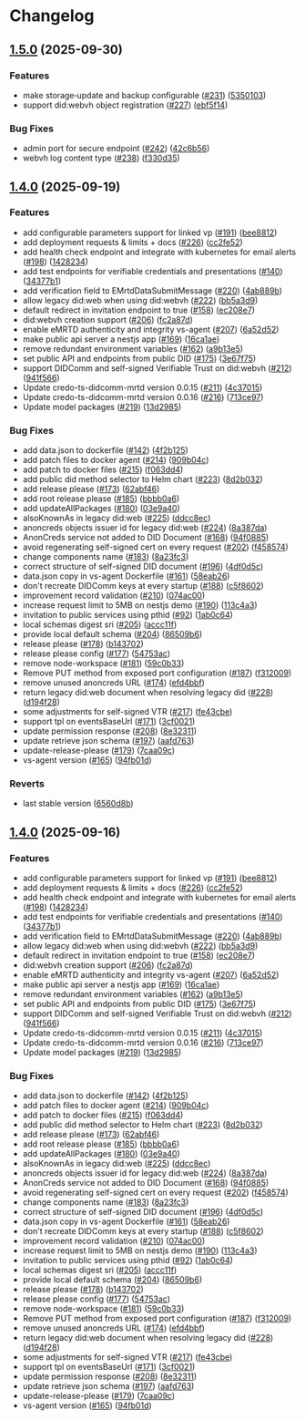 # Changelog

## [1.5.0](https://github.com/2060-io/vs-agent/compare/v1.4.0...v1.5.0) (2025-09-30)


### Features

* make storage‐update and backup configurable ([#231](https://github.com/2060-io/vs-agent/issues/231)) ([5350103](https://github.com/2060-io/vs-agent/commit/535010326ca0ab1fa07a693b8886e89bd608ab7a))
* support did:webvh object registration ([#227](https://github.com/2060-io/vs-agent/issues/227)) ([ebf5f14](https://github.com/2060-io/vs-agent/commit/ebf5f140ffda537a4cc6b2cedd7ca4425546ef4e))


### Bug Fixes

* admin port for secure endpoint ([#242](https://github.com/2060-io/vs-agent/issues/242)) ([42c6b56](https://github.com/2060-io/vs-agent/commit/42c6b56735e83f8c8257be6bc75993120990f3e5))
* webvh log content type ([#238](https://github.com/2060-io/vs-agent/issues/238)) ([f330d35](https://github.com/2060-io/vs-agent/commit/f330d3569268de16eca6480293f35eab2819fae2))

## [1.4.0](https://github.com/2060-io/vs-agent/compare/v1.3.2...v1.4.0) (2025-09-19)


### Features

* add configurable parameters support for linked vp ([#191](https://github.com/2060-io/vs-agent/issues/191)) ([bee8812](https://github.com/2060-io/vs-agent/commit/bee8812a2f1e26c0d4ba9c7a460089b2d67d9516))
* add deployment requests & limits + docs ([#226](https://github.com/2060-io/vs-agent/issues/226)) ([cc2fe52](https://github.com/2060-io/vs-agent/commit/cc2fe524f99ba15efd39255168dd491f5241e31e))
* add health check endpoint and integrate with kubernetes for email alerts ([#198](https://github.com/2060-io/vs-agent/issues/198)) ([1428234](https://github.com/2060-io/vs-agent/commit/14282342f7428ac579b88e35cb04704624b34899))
* add test endpoints for verifiable credentials and presentations ([#140](https://github.com/2060-io/vs-agent/issues/140)) ([34377b1](https://github.com/2060-io/vs-agent/commit/34377b1725200964c5c7cd6a879abd1ce59b513c))
* add verification field to EMrtdDataSubmitMessage ([#220](https://github.com/2060-io/vs-agent/issues/220)) ([4ab889b](https://github.com/2060-io/vs-agent/commit/4ab889bd498e9dec938d089f129adfa5cc6995b8))
* allow legacy did:web when using did:webvh ([#222](https://github.com/2060-io/vs-agent/issues/222)) ([bb5a3d9](https://github.com/2060-io/vs-agent/commit/bb5a3d92692ddac2a771c16db948cdea3d545911))
* default redirect in invitation endpoint to true ([#158](https://github.com/2060-io/vs-agent/issues/158)) ([ec208e7](https://github.com/2060-io/vs-agent/commit/ec208e7405054c19e96e742b69ff5772677e1bda))
* did:webvh creation support ([#206](https://github.com/2060-io/vs-agent/issues/206)) ([fc2a87d](https://github.com/2060-io/vs-agent/commit/fc2a87d1a6f3f448566173ceb31e69ad960f0f4d))
* enable eMRTD authenticity and integrity vs-agent ([#207](https://github.com/2060-io/vs-agent/issues/207)) ([6a52d52](https://github.com/2060-io/vs-agent/commit/6a52d5218dc08c57620bc9fa67abc152c0c60dcf))
* make public api server a nestjs app ([#169](https://github.com/2060-io/vs-agent/issues/169)) ([16ca1ae](https://github.com/2060-io/vs-agent/commit/16ca1aef5fa63b01f496a157cb37653649be601d))
* remove redundant environment variables ([#162](https://github.com/2060-io/vs-agent/issues/162)) ([a9b13e5](https://github.com/2060-io/vs-agent/commit/a9b13e52a4179374d08794042087df5cc657ac40))
* set public API and endpoints from public DID ([#175](https://github.com/2060-io/vs-agent/issues/175)) ([3e67f75](https://github.com/2060-io/vs-agent/commit/3e67f75faee4dc3b28be413658793b309dd5a783))
* support DIDComm and self-signed Verifiable Trust on did:webvh ([#212](https://github.com/2060-io/vs-agent/issues/212)) ([941f566](https://github.com/2060-io/vs-agent/commit/941f5660fd31d497534434bc577b865ce8dfc382))
* Update credo-ts-didcomm-mrtd version 0.0.15 ([#211](https://github.com/2060-io/vs-agent/issues/211)) ([4c37015](https://github.com/2060-io/vs-agent/commit/4c37015218d323f67e80415074ad67a316c2e0b3))
* Update credo-ts-didcomm-mrtd version 0.0.16 ([#216](https://github.com/2060-io/vs-agent/issues/216)) ([713ce97](https://github.com/2060-io/vs-agent/commit/713ce97f58e3fc6cff67a753624106427eda3a0b))
* Update model packages ([#219](https://github.com/2060-io/vs-agent/issues/219)) ([13d2985](https://github.com/2060-io/vs-agent/commit/13d298577f94be3d1cca54ddc74551bf94b09d1e))


### Bug Fixes

* add data.json to dockerfile ([#142](https://github.com/2060-io/vs-agent/issues/142)) ([4f2b125](https://github.com/2060-io/vs-agent/commit/4f2b125b090f8798762b43b36653d48e349ba8ff))
* add patch files to docker agent ([#214](https://github.com/2060-io/vs-agent/issues/214)) ([909b04c](https://github.com/2060-io/vs-agent/commit/909b04cd1f8b9694be79027ac746e1d4d0fd0b64))
* add patch to docker files ([#215](https://github.com/2060-io/vs-agent/issues/215)) ([f063dd4](https://github.com/2060-io/vs-agent/commit/f063dd4e4c70089226f1cb4991824375b2d80aac))
* add public did method selector to Helm chart ([#223](https://github.com/2060-io/vs-agent/issues/223)) ([8d2b032](https://github.com/2060-io/vs-agent/commit/8d2b032731780a66e1e769d29ecffe566892e02a))
* add release please ([#173](https://github.com/2060-io/vs-agent/issues/173)) ([62abf46](https://github.com/2060-io/vs-agent/commit/62abf4650b2760902d539d422aab37a2aceb751c))
* add root release please ([#185](https://github.com/2060-io/vs-agent/issues/185)) ([bbbb0a6](https://github.com/2060-io/vs-agent/commit/bbbb0a670659ff73e92dd79b0563fb7f2b8ebd09))
* add updateAllPackages ([#180](https://github.com/2060-io/vs-agent/issues/180)) ([03e9a40](https://github.com/2060-io/vs-agent/commit/03e9a4050b5b7b54834f4bdc378eee83fcc1ffc6))
* alsoKnownAs in legacy did:web ([#225](https://github.com/2060-io/vs-agent/issues/225)) ([ddcc8ec](https://github.com/2060-io/vs-agent/commit/ddcc8ec4df90aa6498065a1eb688dce9ba88eb59))
* anoncreds objects issuer id for legacy did:web ([#224](https://github.com/2060-io/vs-agent/issues/224)) ([8a387da](https://github.com/2060-io/vs-agent/commit/8a387da7410d569bd0387b4f0088226f1aaf030d))
* AnonCreds service not added to DID Document ([#168](https://github.com/2060-io/vs-agent/issues/168)) ([94f0885](https://github.com/2060-io/vs-agent/commit/94f088524c6e5b435b241031bacc60bbb98422d1))
* avoid regenerating self-signed cert on every request ([#202](https://github.com/2060-io/vs-agent/issues/202)) ([f458574](https://github.com/2060-io/vs-agent/commit/f4585742df52fa301c5cdbb08218a5cdb3afb3bc))
* change components name ([#183](https://github.com/2060-io/vs-agent/issues/183)) ([8a23fc3](https://github.com/2060-io/vs-agent/commit/8a23fc33513b8f63cf2e0f844055fe0fe260521c))
* correct structure of self-signed DID document ([#196](https://github.com/2060-io/vs-agent/issues/196)) ([4df0d5c](https://github.com/2060-io/vs-agent/commit/4df0d5ca842f23c79bcc4252ab13d94a598fcdb9))
* data.json copy in vs-agent Dockerfile ([#161](https://github.com/2060-io/vs-agent/issues/161)) ([58eab26](https://github.com/2060-io/vs-agent/commit/58eab26a19522829f47c2aa71fe8d8822dc4356d))
* don't recreate DIDComm keys at every startup ([#188](https://github.com/2060-io/vs-agent/issues/188)) ([c5f8602](https://github.com/2060-io/vs-agent/commit/c5f8602da21fd10cfa096427fcdb887d4b2072c0))
* improvement record validation ([#210](https://github.com/2060-io/vs-agent/issues/210)) ([074ac00](https://github.com/2060-io/vs-agent/commit/074ac00035ccbf6d22db8ecbbf548dab7410ade0))
* increase request limit to 5MB on nestjs demo ([#190](https://github.com/2060-io/vs-agent/issues/190)) ([113c4a3](https://github.com/2060-io/vs-agent/commit/113c4a31bcea42acff066692c443b0a00e061cc0))
* invitation to public services using pthid ([#92](https://github.com/2060-io/vs-agent/issues/92)) ([1ab0c64](https://github.com/2060-io/vs-agent/commit/1ab0c64b85cc10f615eacd0b4105a3fefd9ac9e9))
* local schemas digest sri ([#205](https://github.com/2060-io/vs-agent/issues/205)) ([accc11f](https://github.com/2060-io/vs-agent/commit/accc11f9252ad6459c26ad7d6682536cfe69aa9a))
* provide local default schema ([#204](https://github.com/2060-io/vs-agent/issues/204)) ([86509b6](https://github.com/2060-io/vs-agent/commit/86509b6349f75ac30e6a733d9a8e0820780be9fe))
* release please ([#178](https://github.com/2060-io/vs-agent/issues/178)) ([b143702](https://github.com/2060-io/vs-agent/commit/b1437022d828d684c8655762152692ab86cc046a))
* release please config ([#177](https://github.com/2060-io/vs-agent/issues/177)) ([54753ac](https://github.com/2060-io/vs-agent/commit/54753acac82b5ecbec23333b1844aa3e95ec6eb6))
* remove node-workspace ([#181](https://github.com/2060-io/vs-agent/issues/181)) ([59c0b33](https://github.com/2060-io/vs-agent/commit/59c0b3383d2e07b151480d0f8cb772a070e58e3b))
* Remove PUT method from exposed port configuration ([#187](https://github.com/2060-io/vs-agent/issues/187)) ([f312009](https://github.com/2060-io/vs-agent/commit/f312009c120cecb14fae0a30de7d091ecefdb5f9))
* remove unused anoncreds URL ([#174](https://github.com/2060-io/vs-agent/issues/174)) ([efd4bbf](https://github.com/2060-io/vs-agent/commit/efd4bbf4410052394e5961c22f812f830f26ecc5))
* return legacy did:web document when resolving legacy did ([#228](https://github.com/2060-io/vs-agent/issues/228)) ([d194f28](https://github.com/2060-io/vs-agent/commit/d194f28b59057eb30e4a76131567bd4f3837f60b))
* some adjustments for self-signed VTR ([#217](https://github.com/2060-io/vs-agent/issues/217)) ([fe43cbe](https://github.com/2060-io/vs-agent/commit/fe43cbe6a43dadaddf603d3a6d10ec9bad74a97f))
* support tpl on eventsBaseUrl ([#171](https://github.com/2060-io/vs-agent/issues/171)) ([3cf0021](https://github.com/2060-io/vs-agent/commit/3cf00213fc0e0696f7036861b949134b921f2561))
* update permission response ([#208](https://github.com/2060-io/vs-agent/issues/208)) ([8e32311](https://github.com/2060-io/vs-agent/commit/8e32311555eb1cc186759432c338311df547a6b6))
* update retrieve json schema ([#197](https://github.com/2060-io/vs-agent/issues/197)) ([aafd763](https://github.com/2060-io/vs-agent/commit/aafd763895449625e759b329350113b89044ab9a))
* update-release-please ([#179](https://github.com/2060-io/vs-agent/issues/179)) ([7caa09c](https://github.com/2060-io/vs-agent/commit/7caa09c0e9e1d5b642fdbb087e663f487b7e994b))
* vs-agent version ([#165](https://github.com/2060-io/vs-agent/issues/165)) ([94fb01d](https://github.com/2060-io/vs-agent/commit/94fb01d2a31a7394a98c5472eb28450dc7da8bfa))


### Reverts

* last stable version ([6560d8b](https://github.com/2060-io/vs-agent/commit/6560d8b743525fb041aee1719b0c11a1bdde46c0))

## [1.4.0](https://github.com/2060-io/vs-agent/compare/v1.3.2...v1.4.0) (2025-09-16)


### Features

* add configurable parameters support for linked vp ([#191](https://github.com/2060-io/vs-agent/issues/191)) ([bee8812](https://github.com/2060-io/vs-agent/commit/bee8812a2f1e26c0d4ba9c7a460089b2d67d9516))
* add deployment requests & limits + docs ([#226](https://github.com/2060-io/vs-agent/issues/226)) ([cc2fe52](https://github.com/2060-io/vs-agent/commit/cc2fe524f99ba15efd39255168dd491f5241e31e))
* add health check endpoint and integrate with kubernetes for email alerts ([#198](https://github.com/2060-io/vs-agent/issues/198)) ([1428234](https://github.com/2060-io/vs-agent/commit/14282342f7428ac579b88e35cb04704624b34899))
* add test endpoints for verifiable credentials and presentations ([#140](https://github.com/2060-io/vs-agent/issues/140)) ([34377b1](https://github.com/2060-io/vs-agent/commit/34377b1725200964c5c7cd6a879abd1ce59b513c))
* add verification field to EMrtdDataSubmitMessage ([#220](https://github.com/2060-io/vs-agent/issues/220)) ([4ab889b](https://github.com/2060-io/vs-agent/commit/4ab889bd498e9dec938d089f129adfa5cc6995b8))
* allow legacy did:web when using did:webvh ([#222](https://github.com/2060-io/vs-agent/issues/222)) ([bb5a3d9](https://github.com/2060-io/vs-agent/commit/bb5a3d92692ddac2a771c16db948cdea3d545911))
* default redirect in invitation endpoint to true ([#158](https://github.com/2060-io/vs-agent/issues/158)) ([ec208e7](https://github.com/2060-io/vs-agent/commit/ec208e7405054c19e96e742b69ff5772677e1bda))
* did:webvh creation support ([#206](https://github.com/2060-io/vs-agent/issues/206)) ([fc2a87d](https://github.com/2060-io/vs-agent/commit/fc2a87d1a6f3f448566173ceb31e69ad960f0f4d))
* enable eMRTD authenticity and integrity vs-agent ([#207](https://github.com/2060-io/vs-agent/issues/207)) ([6a52d52](https://github.com/2060-io/vs-agent/commit/6a52d5218dc08c57620bc9fa67abc152c0c60dcf))
* make public api server a nestjs app ([#169](https://github.com/2060-io/vs-agent/issues/169)) ([16ca1ae](https://github.com/2060-io/vs-agent/commit/16ca1aef5fa63b01f496a157cb37653649be601d))
* remove redundant environment variables ([#162](https://github.com/2060-io/vs-agent/issues/162)) ([a9b13e5](https://github.com/2060-io/vs-agent/commit/a9b13e52a4179374d08794042087df5cc657ac40))
* set public API and endpoints from public DID ([#175](https://github.com/2060-io/vs-agent/issues/175)) ([3e67f75](https://github.com/2060-io/vs-agent/commit/3e67f75faee4dc3b28be413658793b309dd5a783))
* support DIDComm and self-signed Verifiable Trust on did:webvh ([#212](https://github.com/2060-io/vs-agent/issues/212)) ([941f566](https://github.com/2060-io/vs-agent/commit/941f5660fd31d497534434bc577b865ce8dfc382))
* Update credo-ts-didcomm-mrtd version 0.0.15 ([#211](https://github.com/2060-io/vs-agent/issues/211)) ([4c37015](https://github.com/2060-io/vs-agent/commit/4c37015218d323f67e80415074ad67a316c2e0b3))
* Update credo-ts-didcomm-mrtd version 0.0.16 ([#216](https://github.com/2060-io/vs-agent/issues/216)) ([713ce97](https://github.com/2060-io/vs-agent/commit/713ce97f58e3fc6cff67a753624106427eda3a0b))
* Update model packages ([#219](https://github.com/2060-io/vs-agent/issues/219)) ([13d2985](https://github.com/2060-io/vs-agent/commit/13d298577f94be3d1cca54ddc74551bf94b09d1e))


### Bug Fixes

* add data.json to dockerfile ([#142](https://github.com/2060-io/vs-agent/issues/142)) ([4f2b125](https://github.com/2060-io/vs-agent/commit/4f2b125b090f8798762b43b36653d48e349ba8ff))
* add patch files to docker agent ([#214](https://github.com/2060-io/vs-agent/issues/214)) ([909b04c](https://github.com/2060-io/vs-agent/commit/909b04cd1f8b9694be79027ac746e1d4d0fd0b64))
* add patch to docker files ([#215](https://github.com/2060-io/vs-agent/issues/215)) ([f063dd4](https://github.com/2060-io/vs-agent/commit/f063dd4e4c70089226f1cb4991824375b2d80aac))
* add public did method selector to Helm chart ([#223](https://github.com/2060-io/vs-agent/issues/223)) ([8d2b032](https://github.com/2060-io/vs-agent/commit/8d2b032731780a66e1e769d29ecffe566892e02a))
* add release please ([#173](https://github.com/2060-io/vs-agent/issues/173)) ([62abf46](https://github.com/2060-io/vs-agent/commit/62abf4650b2760902d539d422aab37a2aceb751c))
* add root release please ([#185](https://github.com/2060-io/vs-agent/issues/185)) ([bbbb0a6](https://github.com/2060-io/vs-agent/commit/bbbb0a670659ff73e92dd79b0563fb7f2b8ebd09))
* add updateAllPackages ([#180](https://github.com/2060-io/vs-agent/issues/180)) ([03e9a40](https://github.com/2060-io/vs-agent/commit/03e9a4050b5b7b54834f4bdc378eee83fcc1ffc6))
* alsoKnownAs in legacy did:web ([#225](https://github.com/2060-io/vs-agent/issues/225)) ([ddcc8ec](https://github.com/2060-io/vs-agent/commit/ddcc8ec4df90aa6498065a1eb688dce9ba88eb59))
* anoncreds objects issuer id for legacy did:web ([#224](https://github.com/2060-io/vs-agent/issues/224)) ([8a387da](https://github.com/2060-io/vs-agent/commit/8a387da7410d569bd0387b4f0088226f1aaf030d))
* AnonCreds service not added to DID Document ([#168](https://github.com/2060-io/vs-agent/issues/168)) ([94f0885](https://github.com/2060-io/vs-agent/commit/94f088524c6e5b435b241031bacc60bbb98422d1))
* avoid regenerating self-signed cert on every request ([#202](https://github.com/2060-io/vs-agent/issues/202)) ([f458574](https://github.com/2060-io/vs-agent/commit/f4585742df52fa301c5cdbb08218a5cdb3afb3bc))
* change components name ([#183](https://github.com/2060-io/vs-agent/issues/183)) ([8a23fc3](https://github.com/2060-io/vs-agent/commit/8a23fc33513b8f63cf2e0f844055fe0fe260521c))
* correct structure of self-signed DID document ([#196](https://github.com/2060-io/vs-agent/issues/196)) ([4df0d5c](https://github.com/2060-io/vs-agent/commit/4df0d5ca842f23c79bcc4252ab13d94a598fcdb9))
* data.json copy in vs-agent Dockerfile ([#161](https://github.com/2060-io/vs-agent/issues/161)) ([58eab26](https://github.com/2060-io/vs-agent/commit/58eab26a19522829f47c2aa71fe8d8822dc4356d))
* don't recreate DIDComm keys at every startup ([#188](https://github.com/2060-io/vs-agent/issues/188)) ([c5f8602](https://github.com/2060-io/vs-agent/commit/c5f8602da21fd10cfa096427fcdb887d4b2072c0))
* improvement record validation ([#210](https://github.com/2060-io/vs-agent/issues/210)) ([074ac00](https://github.com/2060-io/vs-agent/commit/074ac00035ccbf6d22db8ecbbf548dab7410ade0))
* increase request limit to 5MB on nestjs demo ([#190](https://github.com/2060-io/vs-agent/issues/190)) ([113c4a3](https://github.com/2060-io/vs-agent/commit/113c4a31bcea42acff066692c443b0a00e061cc0))
* invitation to public services using pthid ([#92](https://github.com/2060-io/vs-agent/issues/92)) ([1ab0c64](https://github.com/2060-io/vs-agent/commit/1ab0c64b85cc10f615eacd0b4105a3fefd9ac9e9))
* local schemas digest sri ([#205](https://github.com/2060-io/vs-agent/issues/205)) ([accc11f](https://github.com/2060-io/vs-agent/commit/accc11f9252ad6459c26ad7d6682536cfe69aa9a))
* provide local default schema ([#204](https://github.com/2060-io/vs-agent/issues/204)) ([86509b6](https://github.com/2060-io/vs-agent/commit/86509b6349f75ac30e6a733d9a8e0820780be9fe))
* release please ([#178](https://github.com/2060-io/vs-agent/issues/178)) ([b143702](https://github.com/2060-io/vs-agent/commit/b1437022d828d684c8655762152692ab86cc046a))
* release please config ([#177](https://github.com/2060-io/vs-agent/issues/177)) ([54753ac](https://github.com/2060-io/vs-agent/commit/54753acac82b5ecbec23333b1844aa3e95ec6eb6))
* remove node-workspace ([#181](https://github.com/2060-io/vs-agent/issues/181)) ([59c0b33](https://github.com/2060-io/vs-agent/commit/59c0b3383d2e07b151480d0f8cb772a070e58e3b))
* Remove PUT method from exposed port configuration ([#187](https://github.com/2060-io/vs-agent/issues/187)) ([f312009](https://github.com/2060-io/vs-agent/commit/f312009c120cecb14fae0a30de7d091ecefdb5f9))
* remove unused anoncreds URL ([#174](https://github.com/2060-io/vs-agent/issues/174)) ([efd4bbf](https://github.com/2060-io/vs-agent/commit/efd4bbf4410052394e5961c22f812f830f26ecc5))
* return legacy did:web document when resolving legacy did ([#228](https://github.com/2060-io/vs-agent/issues/228)) ([d194f28](https://github.com/2060-io/vs-agent/commit/d194f28b59057eb30e4a76131567bd4f3837f60b))
* some adjustments for self-signed VTR ([#217](https://github.com/2060-io/vs-agent/issues/217)) ([fe43cbe](https://github.com/2060-io/vs-agent/commit/fe43cbe6a43dadaddf603d3a6d10ec9bad74a97f))
* support tpl on eventsBaseUrl ([#171](https://github.com/2060-io/vs-agent/issues/171)) ([3cf0021](https://github.com/2060-io/vs-agent/commit/3cf00213fc0e0696f7036861b949134b921f2561))
* update permission response ([#208](https://github.com/2060-io/vs-agent/issues/208)) ([8e32311](https://github.com/2060-io/vs-agent/commit/8e32311555eb1cc186759432c338311df547a6b6))
* update retrieve json schema ([#197](https://github.com/2060-io/vs-agent/issues/197)) ([aafd763](https://github.com/2060-io/vs-agent/commit/aafd763895449625e759b329350113b89044ab9a))
* update-release-please ([#179](https://github.com/2060-io/vs-agent/issues/179)) ([7caa09c](https://github.com/2060-io/vs-agent/commit/7caa09c0e9e1d5b642fdbb087e663f487b7e994b))
* vs-agent version ([#165](https://github.com/2060-io/vs-agent/issues/165)) ([94fb01d](https://github.com/2060-io/vs-agent/commit/94fb01d2a31a7394a98c5472eb28450dc7da8bfa))

